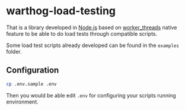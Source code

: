 # warthog-load-testing

That is a library developed in <a href="https://nodejs.org">Node.js</a> based on <a href="https://nodejs.org/api/worker_threads.html">worker_threads</a> native feature to be able to do load tests through compatible scripts.

Some load test scripts already developed can be found in the `examples` folder.

## Configuration

```bash
cp .env.sample .env
```

Then you would be able edit `.env` for configuring your scripts running environment.